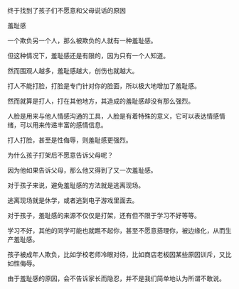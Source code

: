 终于找到了孩子们不愿意和父母说话的原因





羞耻感



一个欺负另一个人，那么被欺负的人就有一种羞耻感。

但这种情况下，羞耻感还是有限的，因为只有一个人知道。

然而围观人越多，羞耻感越大，创伤也就越大。



打人不能打脸，打脸是专门针对你的脸面，所以极大地增加了羞耻感。

然而就算是打人，打在其他地方，其造成的羞耻感却没有那么强烈。

人脸是用来与他人情感沟通的工具，人脸是有着特殊的意义，它可以表达情感情绪，可以用来传递丰富的感情信息。



打人打脸，甚至是性侮辱，则羞耻感更强烈。



为什么孩子打架后不愿意告诉父母呢？

因为他如果告诉父母，那么他又得到了又一次羞耻感。



对于孩子来说，避免羞耻感的方法就是逃离现场。

逃离现场就是休学，或者逃到电子游戏里面去。



对于孩子，羞耻感的来源不仅仅是打架，还有但不限于学习不好等等。

学习不好，其他的同学可能也就瞧不起你，甚至不愿意搭理你，被边缘化，从而生产羞耻感。



孩子被成年人欺负，比如学校老师冷眼对待，比如商店老板因某些原因训斥，又比如性侮辱。

由于羞耻感的原因，会不告诉家长而隐忍，并不是我们简单地认为所谓不敢说。










